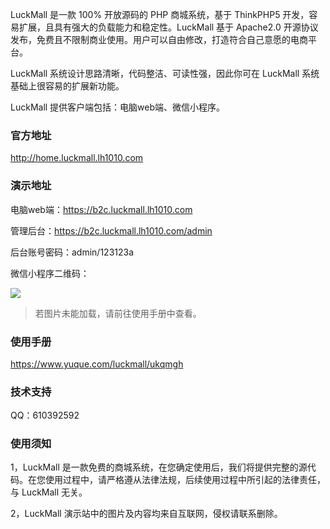 LuckMall 是一款 100% 开放源码的 PHP 商城系统，基于 ThinkPHP5 开发，容易扩展，且具有强大的负载能力和稳定性。LuckMall 基于 Apache2.0 开源协议发布，免费且不限制商业使用。用户可以自由修改，打造符合自己意愿的电商平台。

LuckMall 系统设计思路清晰，代码整洁、可读性强，因此你可在 LuckMall 系统基础上很容易的扩展新功能。

LuckMall 提供客户端包括：电脑web端、微信小程序。

### 官方地址

http://home.luckmall.lh1010.com

### 演示地址

电脑web端：https://b2c.luckmall.lh1010.com

管理后台：https://b2c.luckmall.lh1010.com/admin

后台账号密码：admin/123123a

微信小程序二维码：

![](http://home.luckmall.lh1010.com/images/wxapp_qcode.jpg)

> 若图片未能加载，请前往使用手册中查看。

### 使用手册

https://www.yuque.com/luckmall/ukqmgh

### 技术支持

QQ：610392592

### 使用须知

1，LuckMall 是一款免费的商城系统，在您确定使用后，我们将提供完整的源代码。在您使用过程中，请严格遵从法律法规，后续使用过程中所引起的法律责任，与 LuckMall 无关。

2，LuckMall 演示站中的图片及内容均来自互联网，侵权请联系删除。